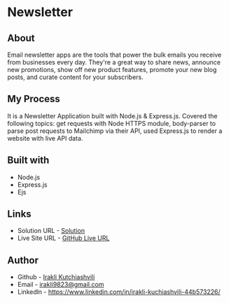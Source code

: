 # Newsletter


## About

Email newsletter apps are the tools that power the bulk emails you receive from businesses every day. 
They're a great way to share news, announce new promotions, show off new product features, promote your
new blog posts, and curate content for your subscribers.


## My Process

It is a Newsletter Application built with Node.js & Express.js. Covered the following topics:
get requests with Node HTTPS module, body-parser to parse post requests to Mailchimp via their API,
used Express.js to render a website with live API data.


## Built with

- Node.js
- Express.js
- Ejs


## Links
* Solution URL - [Solution](https://github.com/iraklikutchiashvili/Node-Newsletter)
* Live Site URL - [GitHub Live URL](https://elated-wasp-nightshirt.cyclic.app)


## Author

* Github - [Irakli Kutchiashvili](https://github.com/iraklikutchiashvili)
* Email - irakli9823@gmail.com
* Linkedln - https://www.linkedin.com/in/irakli-kuchiashvili-44b573226/


